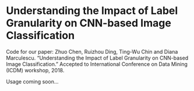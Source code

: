 # Understanding the Impact of Label Granularity on CNN-based Image Classification

Code for our paper: Zhuo Chen, Ruizhou Ding, Ting-Wu Chin and Diana Marculescu. “Understanding the Impact of Label Granularity on CNN-based Image Classification.” Accepted to International Conference on Data Mining (ICDM) workshop, 2018.

Usage coming soon...

